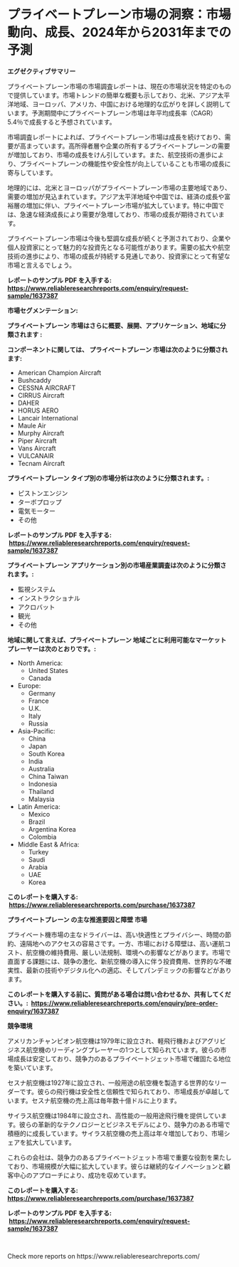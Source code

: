 <p><h1>プライベートプレーン市場の洞察：市場動向、成長、2024年から2031年までの予測</h1></p><p><strong>エグゼクティブサマリー</strong></p>
<p><p>プライベートプレーン市場の市場調査レポートは、現在の市場状況を特定のもので提供しています。市場トレンドの簡単な概要も示しており、北米、アジア太平洋地域、ヨーロッパ、アメリカ、中国における地理的な広がりを詳しく説明しています。予測期間中にプライベートプレーン市場は年平均成長率（CAGR）5.4％で成長すると予想されています。</p><p>市場調査レポートによれば、プライベートプレーン市場は成長を続けており、需要が高まっています。高所得者層や企業の所有するプライベートプレーンの需要が増加しており、市場の成長をけん引しています。また、航空技術の進歩により、プライベートプレーンの機能性や安全性が向上していることも市場の成長に寄与しています。</p><p>地理的には、北米とヨーロッパがプライベートプレーン市場の主要地域であり、需要の増加が見込まれています。アジア太平洋地域や中国では、経済の成長や富裕層の増加に伴い、プライベートプレーン市場が拡大しています。特に中国では、急速な経済成長により需要が急増しており、市場の成長が期待されています。</p><p>プライベートプレーン市場は今後も堅調な成長が続くと予測されており、企業や個人投資家にとって魅力的な投資先となる可能性があります。需要の拡大や航空技術の進歩により、市場の成長が持続する見通しであり、投資家にとって有望な市場と言えるでしょう。</p></p>
<p><strong>レポートのサンプル PDF を入手する: <a href="https://www.reliableresearchreports.com/enquiry/request-sample/1637387">https://www.reliableresearchreports.com/enquiry/request-sample/1637387</a></strong></p>
<p><strong>市場セグメンテーション:</strong></p>
<p><strong> プライベートプレーン 市場はさらに概要、展開、アプリケーション、地域に分類されます :</strong></p>
<p><strong>コンポーネントに関しては、 プライベートプレーン 市場は次のように分類されます: &nbsp;</strong></p>
<p><ul><li>American Champion Aircraft</li><li>Bushcaddy</li><li>CESSNA AIRCRAFT</li><li>CIRRUS Aircraft</li><li>DAHER</li><li>HORUS AERO</li><li>Lancair International</li><li>Maule Air</li><li>Murphy Aircraft</li><li>Piper Aircraft</li><li>Vans Aircraft</li><li>VULCANAIR</li><li>Tecnam Aircraft</li></ul></p>
<p><strong> プライベートプレーン タイプ別の市場分析は次のように分類されます。:</strong></p>
<p><ul><li>ピストンエンジン</li><li>ターボプロップ</li><li>電気モーター</li><li>その他</li></ul></p>
<p><strong>レポートのサンプル PDF を入手する: &nbsp;<a href="https://www.reliableresearchreports.com/enquiry/request-sample/1637387">https://www.reliableresearchreports.com/enquiry/request-sample/1637387</a></strong></p>
<p><strong> プライベートプレーン アプリケーション別の市場産業調査は次のように分類されます。:</strong></p>
<p><ul><li>監視システム</li><li>インストラクショナル</li><li>アクロバット</li><li>観光</li><li>その他</li></ul></p>
<p><strong>地域に関して言えば、プライベートプレーン 地域ごとに利用可能なマーケットプレーヤーは次のとおりです。:</strong></p>
<p><ul>
    <li>
        North America:
        <ul>
            <li>United States</li>
            <li>Canada</li>
        </ul>
    </li>
    <li>
        Europe:
        <ul>
            <li>Germany</li>
            <li>France</li>
            <li>U.K.</li>
            <li>Italy</li>
            <li>Russia</li>
        </ul>
    </li>
    <li>
        Asia-Pacific:
        <ul>
            <li>China</li>
            <li>Japan</li>
            <li>South Korea</li>
            <li>India</li>
            <li>Australia</li>
            <li>China Taiwan</li>
            <li>Indonesia</li>
            <li>Thailand</li>
            <li>Malaysia</li>
        </ul>
    </li>
    <li>
        Latin America:
        <ul>
            <li>Mexico</li>
            <li>Brazil</li>
            <li>Argentina Korea</li>
            <li>Colombia</li>
        </ul>
    </li>
    <li>
        Middle East & Africa:
        <ul>
            <li>Turkey</li>
            <li>Saudi</li>
            <li>Arabia</li>
            <li>UAE</li>
            <li>Korea</li>
        </ul>
    </li>
    </ul></p>
<p><strong>このレポートを購入する: &nbsp;<a href="https://www.reliableresearchreports.com/purchase/1637387">https://www.reliableresearchreports.com/purchase/1637387</a></strong></p>
<p><strong>プライベートプレーン の主な推進要因と障壁 市場</strong></p>
<p><p>プライベート機市場の主なドライバーは、高い快適性とプライバシー、時間の節約、遠隔地へのアクセスの容易さです。一方、市場における障壁は、高い運航コスト、航空機の維持費用、厳しい法規制、環境への影響などがあります。市場で直面する課題には、競争の激化、新航空機の導入に伴う投資費用、世界的な不確実性、最新の技術やデジタル化への適応、そしてパンデミックの影響などがあります。</p></p>
<p><strong>このレポートを購入する前に、質問がある場合は問い合わせるか、共有してください。:&nbsp; <a href="https://www.reliableresearchreports.com/enquiry/pre-order-enquiry/1637387">https://www.reliableresearchreports.com/enquiry/pre-order-enquiry/1637387</a></strong></p>
<p><strong>競争環境</strong></p>
<p><p>アメリカンチャンピオン航空機は1979年に設立され、軽飛行機およびアグリビジネス航空機のリーディングプレーヤーの1つとして知られています。彼らの市場成長は安定しており、競争力のあるプライベートジェット市場で確固たる地位を築いています。</p><p>セスナ航空機は1927年に設立され、一般用途の航空機を製造する世界的なリーダーです。彼らの飛行機は安全性と信頼性で知られており、市場成長が卓越しています。セスナ航空機の売上高は毎年数十億ドルに上ります。</p><p>サイラス航空機は1984年に設立され、高性能の一般用途飛行機を提供しています。彼らの革新的なテクノロジーとビジネスモデルにより、競争力のある市場で積極的に成長しています。サイラス航空機の売上高は年々増加しており、市場シェアを拡大しています。</p><p>これらの会社は、競争力のあるプライベートジェット市場で重要な役割を果たしており、市場規模が大幅に拡大しています。彼らは継続的なイノベーションと顧客中心のアプローチにより、成功を収めています。</p></p>
<p><strong>このレポートを購入する: &nbsp; <a href="https://www.reliableresearchreports.com/purchase/1637387">https://www.reliableresearchreports.com/purchase/1637387</a></strong></p>
<p><strong>レポートのサンプル PDF を入手する: &nbsp;<a href="https://www.reliableresearchreports.com/enquiry/request-sample/1637387">https://www.reliableresearchreports.com/enquiry/request-sample/1637387</a></strong><strong></strong></p>
<p>&nbsp;</p>
<p>Check more reports on https://www.reliableresearchreports.com/</p>